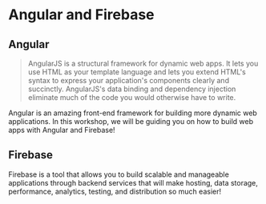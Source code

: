 # Angular and Firebase

## Angular

> AngularJS is a structural framework for dynamic web apps. It lets you use HTML as your template language and lets you extend HTML's syntax to express your application's components clearly and succinctly. AngularJS's data binding and dependency injection eliminate much of the code you would otherwise have to write.

Angular is an amazing front-end framework for building more dynamic web applications. In this workshop, we will be guiding you on how to build web apps with Angular and Firebase! 

## Firebase

Firebase is a tool that allows you to build scalable and manageable applications through backend services that will make hosting, data storage, performance, analytics, testing, and distribution so much easier! 
